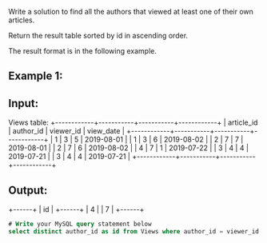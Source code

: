 Write a solution to find all the authors that viewed at least one of their own articles.

Return the result table sorted by id in ascending order.

The result format is in the following example.

 

## Example 1:

## Input: 
Views table:
+------------+-----------+-----------+------------+
| article_id | author_id | viewer_id | view_date  |
+------------+-----------+-----------+------------+
| 1          | 3         | 5         | 2019-08-01 |
| 1          | 3         | 6         | 2019-08-02 |
| 2          | 7         | 7         | 2019-08-01 |
| 2          | 7         | 6         | 2019-08-02 |
| 4          | 7         | 1         | 2019-07-22 |
| 3          | 4         | 4         | 2019-07-21 |
| 3          | 4         | 4         | 2019-07-21 |
+------------+-----------+-----------+------------+
## Output: 
+------+
| id   |
+------+
| 4    |
| 7    |
+------+

```sql
# Write your MySQL query statement below
select distinct author_id as id from Views where author_id = viewer_id order by id asc